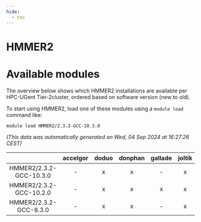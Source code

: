 ```yaml
---
hide:
  - toc
---
```


HMMER2
======

# Available modules


The overview below shows which HMMER2 installations are available per HPC-UGent Tier-2cluster, ordered based on software version (new to old).

To start using HMMER2, load one of these modules using a `module load` command like:

```shell
module load HMMER2/2.3.2-GCC-10.3.0
```

*(This data was automatically generated on Wed, 04 Sep 2024 at 16:27:26 CEST)*  

| |accelgor|doduo|donphan|gallade|joltik|shinx|skitty|
| :---: | :---: | :---: | :---: | :---: | :---: | :---: | :---: |
|HMMER2/2.3.2-GCC-10.3.0|-|x|x|-|x|-|x|
|HMMER2/2.3.2-GCC-10.2.0|-|x|x|x|x|-|x|
|HMMER2/2.3.2-GCC-8.3.0|-|x|x|-|x|-|x|
